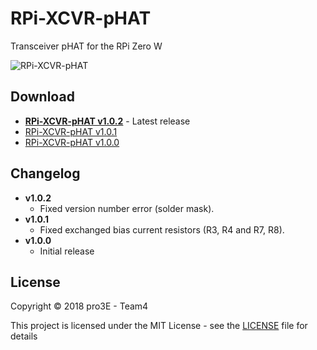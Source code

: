 # RPi-XCVR-pHAT
Transceiver pHAT for the RPi Zero W

![RPi-XCVR-pHAT](https://user-images.githubusercontent.com/30117490/52364254-10887880-2a45-11e9-8f71-d6632dca080f.png "RPi-XCVR-pHAT")

## Download

* [**RPi-XCVR-pHAT v1.0.2**](https://github.com/MuellerDominik/RPi-XCVR-pHAT/releases/download/v1.0.2/RPi-XCVR-pHAT_v1_0_2.zip "RPi-XCVR-pHAT v1.0.2") - Latest release
* [RPi-XCVR-pHAT v1.0.1](https://github.com/MuellerDominik/RPi-XCVR-pHAT/releases/download/v1.0.1/RPi-XCVR-pHAT_v1_0_1.zip "RPi-XCVR-pHAT v1.0.1")
* [RPi-XCVR-pHAT v1.0.0](https://github.com/MuellerDominik/RPi-XCVR-pHAT/releases/download/v1.0.0/RPi-XCVR-pHAT_v1_0_0.zip "RPi-XCVR-pHAT v1.0.0")

## Changelog

* **v1.0.2**
  * Fixed version number error (solder mask).
* **v1.0.1**
  * Fixed exchanged bias current resistors (R3, R4 and R7, R8).
* **v1.0.0**
  * Initial release

## License

Copyright &copy; 2018 pro3E - Team4

This project is licensed under the MIT License - see the [LICENSE](LICENSE "LICENSE") file for details
